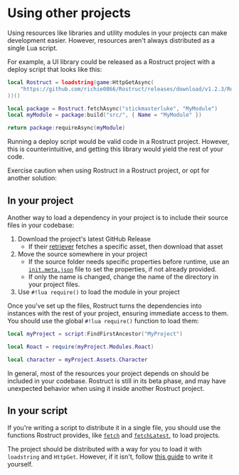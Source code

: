 # Using other projects

Using resources like libraries and utility modules in your projects can make development easier. However, resources aren't always distributed as a single Lua script.

For example, a UI library could be released as a Rostruct project with a deploy script that looks like this:

```lua
local Rostruct = loadstring(game:HttpGetAsync(
	"https://github.com/richie0866/Rostruct/releases/download/v1.2.3/Rostruct.lua"
))()

local package = Rostruct.fetchAsync("stickmasterluke", "MyModule")
local myModule = package:build("src/", { Name = "MyModule" })

return package:requireAsync(myModule)
```

Running a deploy script would be valid code in a Rostruct project. However, this is counterintuitive, and getting this library would yield the rest of your code.

Exercise caution when using Rostruct in a Rostruct project, or opt for another solution:

## In your project

Another way to load a dependency in your project is to include their source files in your codebase:

1. Download the project's latest GitHub Release
	- If their [retriever](publishing-your-project.md#deploying-from-github) fetches a specific asset, then download that asset
2. Move the source somewhere in your project
	- If the source folder needs specific properties before runtime, use an [`init.meta.json`](creating-your-project.md#setting-build-metadata) file to set the properties, if not already provided.
	- If only the name is changed, change the name of the directory in your project files.
3. Use `#!lua require()` to load the module in your project

Once you've set up the files, Rostruct turns the dependencies into instances with the rest of your project, ensuring immediate access to them. You should use the global `#!lua require()` function to load them:

```lua hl_lines="3"
local myProject = script:FindFirstAncestor("MyProject")

local Roact = require(myProject.Modules.Roact)

local character = myProject.Assets.Character
```

In general, most of the resources your project depends on should be included in your codebase. Rostruct is still in its beta phase, and may have unexpected behavior when using it inside another Rostruct project.

## In your script

If you're writing a script to distribute it in a single file, you should use the functions Rostruct provides, like [`fetch`](../api-reference/rostruct/fetch.md) and [`fetchLatest`](../api-reference/rostruct/fetchlatest.md), to load projects.

The project should be distributed with a way for you to load it with `loadstring` and `HttpGet`. However, if it isn't, follow [this guide](./publishing-your-project.md#running-your-project) to write it yourself.
